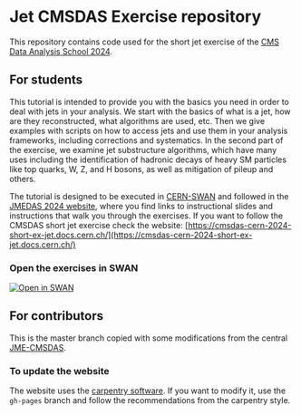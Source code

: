 # Jet CMSDAS Exercise repository

This repository contains code used for the short jet exercise of the [CMS Data Analysis School 2024](https://indico.cern.ch/event/1388937/).

## For students

This tutorial is intended to provide you with the basics you need in order to deal with jets in your analysis. We start with the basics of what is a jet, how are they reconstructed, what algorithms are used, etc. Then we give examples with scripts on how to access jets and use them in your analysis frameworks, including corrections and systematics. In the second part of the exercise, we examine jet substructure algorithms, which have many uses including the identification of hadronic decays of heavy SM particles like top quarks, W, Z, and H bosons, as well as mitigation of pileup and others.

The tutorial is designed to be executed in [CERN-SWAN](https://swan-k8s.cern.ch/) and followed in the [JMEDAS 2024 website](https://cmsdas-cern-2024-short-ex-jet.docs.cern.ch/), where you find links to instructional slides and instructions that walk you through the exercises.
If you want to follow the CMSDAS short jet exercise check the website: [https://cmsdas-cern-2024-short-ex-jet.docs.cern.ch/](https://cmsdas-cern-2024-short-ex-jet.docs.cern.ch/)

### Open the exercises in SWAN

[![Open in SWAN](https://swanserver.web.cern.ch/swanserver/images/badge_swan_white_150.png)](https://cern.ch/swanserver/cgi-bin/go?projurl=https://gitlab.cern.ch/cmsdas-cern-2024/short-ex-jet.git)

## For contributors

This is the master branch copied with some modifications from the central [JME-CMSDAS](https://github.com/cms-jet/JMEDAS/).

### To update the website

The website uses the [carpentry software](https://github.com/carpentries/styles/). If you want to modify it, use the `gh-pages` branch and follow the recommendations from the carpentry style.
